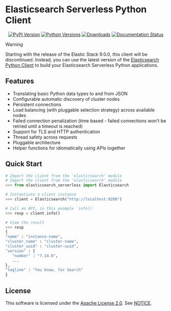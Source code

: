 # Elasticsearch Serverless Python Client

<p align="center">
  <a href="https://pypi.org/project/elasticsearch"><img alt="PyPI Version" src="https://img.shields.io/pypi/v/elasticsearch" /></a>
  <a href="https://pypi.org/project/elasticsearch"><img alt="Python Versions" src="https://img.shields.io/pypi/pyversions/elasticsearch" /></a>
  <a href="https://pepy.tech/project/elasticsearch?versions=*"><img alt="Downloads" src="https://static.pepy.tech/badge/elasticsearch" /></a>
  <a href="https://elasticsearch-py.readthedocs.io"><img alt="Documentation Status" src="https://readthedocs.org/projects/elasticsearch-py/badge/?version=latest" /></a>
</p>

> [!WARNING]
> Starting with the release of the Elastic Stack 9.0.0, this client will be discontinued. Instead, you can use the latest version of the [Elasticsearch Python Client](https://github.com/elastic/elasticsearch-py) to build your Elasticsearch Serverless Python applications.

## Features

* Translating basic Python data types to and from JSON
* Configurable automatic discovery of cluster nodes
* Persistent connections
* Load balancing (with pluggable selection strategy) across available nodes
* Failed connection penalization (time based - failed connections won't be
  retried until a timeout is reached)
* Support for TLS and HTTP authentication
* Thread safety across requests
* Pluggable architecture
* Helper functions for idiomatically using APIs together

## Quick Start


```python
# Import the client from the 'elasticsearch' module
# Import the client from the 'elasticsearch' module
>>> from elasticsearch_serverless import Elasticsearch

# Instantiate a client instance
>>> client = Elasticsearch("http://localhost:9200")

# Call an API, in this example `info()`
>>> resp = client.info()

# View the result
>>> resp
{
"name" : "instance-name",
"cluster_name" : "cluster-name",
"cluster_uuid" : "cluster-uuid",
"version" : {
   "number" : "7.14.0",
   ...
},
"tagline" : "You know, for Search"
}
```

## License

This software is licensed under the [Apache License 2.0](./LICENSE). See [NOTICE](./NOTICE).
